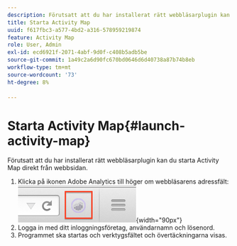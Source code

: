 ```yaml
---
description: Förutsatt att du har installerat rätt webbläsarplugin kan du starta Activity Map direkt från webbsidan.
title: Starta Activity Map
uuid: f617fbc3-a577-4bd2-a316-578959219874
feature: Activity Map
role: User, Admin
exl-id: ecd6921f-2071-4abf-9d0f-c408b5adb5be
source-git-commit: 1a49c2a6d90fc670bd0646d6d40738a87b74b8eb
workflow-type: tm+mt
source-wordcount: '73'
ht-degree: 8%

---
```



# Starta Activity Map{#launch-activity-map}

Förutsatt att du har installerat rätt webbläsarplugin kan du starta Activity Map direkt från webbsidan.

1. Klicka på ikonen Adobe Analytics till höger om webbläsarens adressfält:\
   ![](assets/an_icon.png){width="90px"}
1. Logga in med ditt inloggningsföretag, användarnamn och lösenord.
1. Programmet ska startas och verktygsfältet och övertäckningarna visas.
